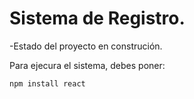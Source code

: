 <h1> Sistema de Registro.</h1>

-Estado del proyecto en construción.

Para ejecura el sistema, debes poner:


```npm install react```
